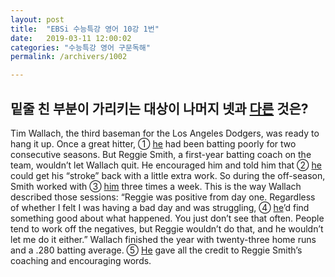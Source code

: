 ```yaml
---
layout: post
title:  "EBSi 수능특강 영어 10강 1번"
date:   2019-03-11 12:00:02
categories: "수능특강 영어 구문독해"
permalink: /archivers/1002

---
```


## 밑줄 친 부분이 가리키는 대상이 나머지 넷과 <u>다른</u> 것은? 

Tim Wallach, the third baseman for the Los Angeles Dodgers, was ready to hang it up. Once a great hitter, ① <u>he</u> had been batting poorly for two consecutive seasons. But Reggie Smith, a first-year batting coach on the team, wouldn’t let Wallach quit. He encouraged him and told him that ② <u>he</u> could get his “stroke” back with a little extra work. So during the off-season, Smith worked with ③ <u>him</u> three times a week. This is the way Wallach described those sessions: “Reggie was positive from day one. Regardless of whether I felt I was having a bad day and was struggling, ④ <u>he</u>’d find something good about what happened. You just don’t see that often. People tend to work off the negatives, but Reggie wouldn’t do that, and he wouldn’t let me do it either.” Wallach finished the year with twenty-three home runs and a .280 batting average. ⑤ <u>He</u> gave all the credit to Reggie Smith’s coaching and encouraging words. 

